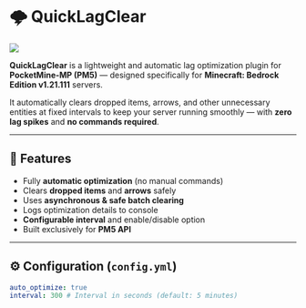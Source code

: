 # 🌩️ QuickLagClear

[![](https://poggit.pmmp.io/shield.state/QuickLagClear)](https://poggit.pmmp.io/p/QuickLagClear)

**QuickLagClear** is a lightweight and automatic lag optimization plugin for **PocketMine-MP (PM5)** — designed specifically for **Minecraft: Bedrock Edition v1.21.111** servers.

It automatically clears dropped items, arrows, and other unnecessary entities at fixed intervals to keep your server running smoothly — with **zero lag spikes** and **no commands required**.

---

## 🚀 Features
- Fully **automatic optimization** (no manual commands)
- Clears **dropped items** and **arrows** safely
- Uses **asynchronous & safe batch clearing**
- Logs optimization details to console
- **Configurable interval** and enable/disable option
- Built exclusively for **PM5 API**

---

## ⚙️ Configuration (`config.yml`)
```yaml
auto_optimize: true
interval: 300 # Interval in seconds (default: 5 minutes)
